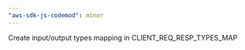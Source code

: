```yaml
---
"aws-sdk-js-codemod": minor
---
```


Create input/output types mapping in CLIENT_REQ_RESP_TYPES_MAP

